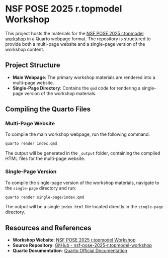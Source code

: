 # NSF POSE 2025 r.topmodel Workshop  

This project hosts the materials for the [NSF POSE 2025 r.topmodel workshop](https://workshop.isnew.info/nsf-pose-2025-r.topmodel/) in a Quarto webpage format. The repository is structured to provide both a multi-page website and a single-page version of the workshop content.  

## Project Structure  

- **Main Webpage**: The primary workshop materials are rendered into a multi-page website.  
- **Single-Page Directory**: Contains the `qmd` code for rendering a single-page version of the workshop materials.  

## Compiling the Quarto Files  

### Multi-Page Website  
To compile the main workshop webpage, run the following command:  
```bash  
quarto render index.qmd  
```  
The output will be generated in the `_output` folder, containing the compiled HTML files for the multi-page website.  

### Single-Page Version  
To compile the single-page version of the workshop materials, navigate to the `single-page` directory and run:  
```bash  
quarto render single-page/index.qmd  
```  
The output will be a single `index.html` file located directly in the `single-page` directory.  

## Resources and References
- **Workshop Website**: [NSF POSE 2025 r.topmodel Workshop](https://workshop.isnew.info/nsf-pose-2025-r.topmodel/)  
- **Source Repository**: [GitHub - nsf-pose-2025-r.topmodel-workshop](https://github.com/HuidaeCho/nsf-pose-2025-r.topmodel-workshop)  
- **Quarto Documentation**: [Quarto Official Documentation](https://quarto.org/docs/)  
